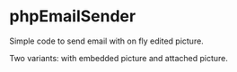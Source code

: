 # phpEmailSender
Simple code to send email with on fly edited picture.

Two variants: with embedded picture and attached picture.
